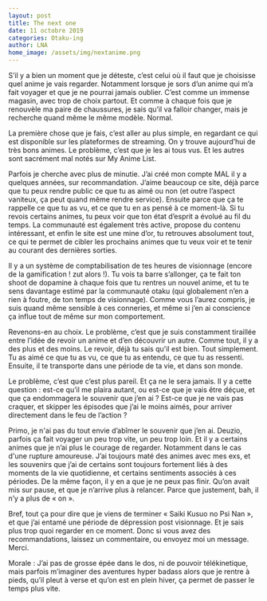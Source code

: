 ```yaml
---
layout: post
title: The next one
date: 11 octobre 2019
categories: Otaku-ing
author: LNA
home_image: /assets/img/nextanime.png
---
```

S’il y a bien un moment que je déteste, c’est celui où il faut que je choisisse quel anime je vais regarder. Notamment lorsque je sors d’un anime qui m’a fait voyager et que je ne pourrai jamais oublier. C’est comme un immense magasin, avec trop de choix partout. Et comme à chaque fois que je renouvèle ma paire de chaussures, je sais qu’il va falloir changer, mais je recherche quand même le même modèle. Normal.

La première chose que je fais, c’est aller au plus simple, en regardant ce qui est disponible sur les plateformes de streaming. On y trouve aujourd’hui de très bons animes. Le problème, c’est que je les ai tous vus. Et les autres sont sacrément mal notés sur My Anime List.

Parfois je cherche avec plus de minutie. J’ai créé mon compte MAL il y a quelques années, sur recommandation. J’aime beaucoup ce site, déjà parce que tu peux rendre public ce que tu as aimé ou non (et outre l’aspect vaniteux, ça peut quand même rendre service). Ensuite parce que ça te rappelle ce que tu as vu, et ce que tu en as pensé à ce moment-là. Si tu revois certains animes, tu peux voir que ton état d’esprit a évolué au fil du temps. La communauté est également très active, propose du contenu intéressant, et enfin le site est une mine d’or, tu retrouves absolument tout, ce qui te permet de cibler les prochains animes que tu veux voir et te tenir au courant des dernières sorties. 

Il y a un système de comptabilisation de tes heures de visionnage (encore de la gamification ! zut alors !). Tu vois ta barre s’allonger, ça te fait ton shoot de dopamine à chaque fois que tu rentres un nouvel anime, et tu te sens davantage estimé par la communauté otaku (qui globalement n’en a rien à foutre, de ton temps de visionnage). Comme vous l’aurez compris, je suis quand même sensible à ces conneries, et même si j’en ai conscience ça influe tout de même sur mon comportement. 

Revenons-en au choix. Le problème, c’est que je suis constamment tiraillée entre l’idée de revoir un anime et d’en découvrir un autre. Comme tout, il y a des plus et des moins. Le revoir, déjà tu sais qu'il est bien. Tout simplement. Tu as aimé ce que tu as vu, ce que tu as entendu, ce que tu as ressenti. Ensuite, il te transporte dans une période de ta vie, et dans son monde. 

Le problème, c’est que c’est plus pareil. Et ça ne le sera jamais. Il y a cette question : est-ce qu’il me plaira autant, ou est-ce que je vais être déçue, et que ça endommagera le souvenir que j’en ai ? Est-ce que je ne vais pas craquer, et skipper les épisodes que j’ai le moins aimés, pour arriver directement dans le feu de l’action ?

Primo, je n'ai pas du tout envie d’abîmer le souvenir que j’en ai. Deuzio, parfois ça fait voyager un peu trop vite, un peu trop loin. Et il y a certains animes que je n’ai plus le courage de regarder. Notamment dans le cas d'une rupture amoureuse. J’ai toujours maté des animes avec mes exs, et les souvenirs que j’ai de certains sont toujours fortement liés à des moments de la vie quotidienne, et certains sentiments associés à ces périodes. De la même façon, il y en a que je ne peux pas finir. Qu’on avait mis sur pause, et que je n’arrive plus à relancer. Parce que justement, bah, il n’y a plus de « on ».

Bref, tout ça pour dire que je viens de terminer « Saiki Kusuo no Psi Nan », et que j’ai entamé une période de dépression post visionnage. Et je sais plus trop quoi regarder en ce moment. Donc si vous avez des recommandations, laissez un commentaire, ou envoyez moi un message. Merci.

<p class="morale">Morale : J’ai pas de grosse épée dans le dos, ni de pouvoir télékinetique, mais parfois m’imaginer des aventures hyper badass alors que je rentre à pieds, qu’il pleut à verse et qu’on est en plein hiver, ça permet de passer le temps plus vite.</p> 

